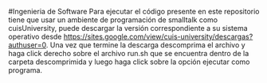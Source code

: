 ﻿#Ingenieria de Software
Para ejecutar el código presente en este repositorio tiene que usar un ambiente de programación de smalltalk como cuisUniversity, puede descargar la versión correspondiente a su sistema operativo desde https://sites.google.com/view/cuis-university/descargas?authuser=0.
Una vez que termine la descarga descomprima el archivo y haga click derecho sobre el archivo run.sh que se encuentra dentro de la carpeta descomprimida y luego haga click sobre la opción ejecutar como programa.
